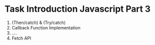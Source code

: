 # Task Introduction Javascript Part 3

01.  (Then/catch) & (Try/catch)
02.  Callback Function Implementation
03.  ....
04.  Fetch API
